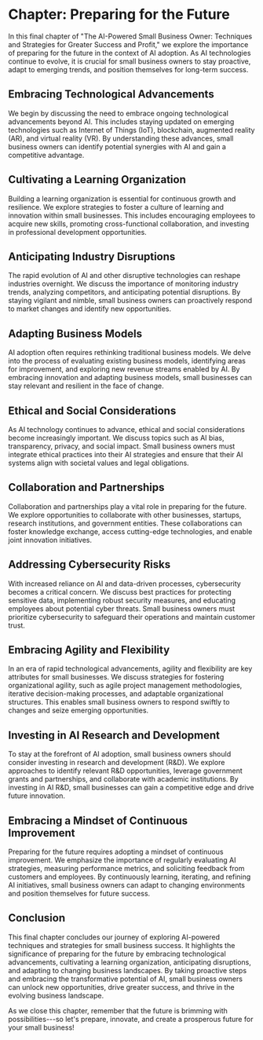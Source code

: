 Chapter: Preparing for the Future
=================================

In this final chapter of "The AI-Powered Small Business Owner: Techniques and Strategies for Greater Success and Profit," we explore the importance of preparing for the future in the context of AI adoption. As AI technologies continue to evolve, it is crucial for small business owners to stay proactive, adapt to emerging trends, and position themselves for long-term success.

Embracing Technological Advancements
------------------------------------

We begin by discussing the need to embrace ongoing technological advancements beyond AI. This includes staying updated on emerging technologies such as Internet of Things (IoT), blockchain, augmented reality (AR), and virtual reality (VR). By understanding these advances, small business owners can identify potential synergies with AI and gain a competitive advantage.

Cultivating a Learning Organization
-----------------------------------

Building a learning organization is essential for continuous growth and resilience. We explore strategies to foster a culture of learning and innovation within small businesses. This includes encouraging employees to acquire new skills, promoting cross-functional collaboration, and investing in professional development opportunities.

Anticipating Industry Disruptions
---------------------------------

The rapid evolution of AI and other disruptive technologies can reshape industries overnight. We discuss the importance of monitoring industry trends, analyzing competitors, and anticipating potential disruptions. By staying vigilant and nimble, small business owners can proactively respond to market changes and identify new opportunities.

Adapting Business Models
------------------------

AI adoption often requires rethinking traditional business models. We delve into the process of evaluating existing business models, identifying areas for improvement, and exploring new revenue streams enabled by AI. By embracing innovation and adapting business models, small businesses can stay relevant and resilient in the face of change.

Ethical and Social Considerations
---------------------------------

As AI technology continues to advance, ethical and social considerations become increasingly important. We discuss topics such as AI bias, transparency, privacy, and social impact. Small business owners must integrate ethical practices into their AI strategies and ensure that their AI systems align with societal values and legal obligations.

Collaboration and Partnerships
------------------------------

Collaboration and partnerships play a vital role in preparing for the future. We explore opportunities to collaborate with other businesses, startups, research institutions, and government entities. These collaborations can foster knowledge exchange, access cutting-edge technologies, and enable joint innovation initiatives.

Addressing Cybersecurity Risks
------------------------------

With increased reliance on AI and data-driven processes, cybersecurity becomes a critical concern. We discuss best practices for protecting sensitive data, implementing robust security measures, and educating employees about potential cyber threats. Small business owners must prioritize cybersecurity to safeguard their operations and maintain customer trust.

Embracing Agility and Flexibility
---------------------------------

In an era of rapid technological advancements, agility and flexibility are key attributes for small businesses. We discuss strategies for fostering organizational agility, such as agile project management methodologies, iterative decision-making processes, and adaptable organizational structures. This enables small business owners to respond swiftly to changes and seize emerging opportunities.

Investing in AI Research and Development
----------------------------------------

To stay at the forefront of AI adoption, small business owners should consider investing in research and development (R\&D). We explore approaches to identify relevant R\&D opportunities, leverage government grants and partnerships, and collaborate with academic institutions. By investing in AI R\&D, small businesses can gain a competitive edge and drive future innovation.

Embracing a Mindset of Continuous Improvement
---------------------------------------------

Preparing for the future requires adopting a mindset of continuous improvement. We emphasize the importance of regularly evaluating AI strategies, measuring performance metrics, and soliciting feedback from customers and employees. By continuously learning, iterating, and refining AI initiatives, small business owners can adapt to changing environments and position themselves for future success.

Conclusion
----------

This final chapter concludes our journey of exploring AI-powered techniques and strategies for small business success. It highlights the significance of preparing for the future by embracing technological advancements, cultivating a learning organization, anticipating disruptions, and adapting to changing business landscapes. By taking proactive steps and embracing the transformative potential of AI, small business owners can unlock new opportunities, drive greater success, and thrive in the evolving business landscape.

As we close this chapter, remember that the future is brimming with possibilities---so let's prepare, innovate, and create a prosperous future for your small business!

